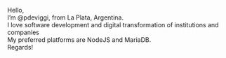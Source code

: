 Hello,<br>
I’m @pdeviggi, from La Plata, Argentina.<br>
I love software development and digital transformation of institutions and companies<br>
My preferred platforms are NodeJS and MariaDB.<br>
Regards!
